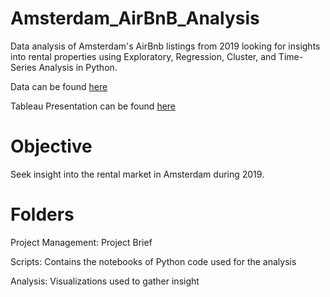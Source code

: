 # Amsterdam_AirBnB_Analysis
Data analysis of Amsterdam's AirBnb listings from 2019 looking for insights into rental properties using Exploratory, Regression, Cluster, and Time-Series Analysis in Python.

Data can be found [here](https://www.kaggle.com/datasets/erikbruin/airbnb-amsterdam) 

Tableau Presentation can be found [here](https://public.tableau.com/shared/QKXWCMHWT?:display_count=n&:origin=viz_share_link)

# Objective
Seek insight into the rental market in Amsterdam during 2019.

# Folders
Project Management: Project Brief

Scripts: Contains the notebooks of Python code used for the analysis

Analysis: Visualizations used to gather insight
